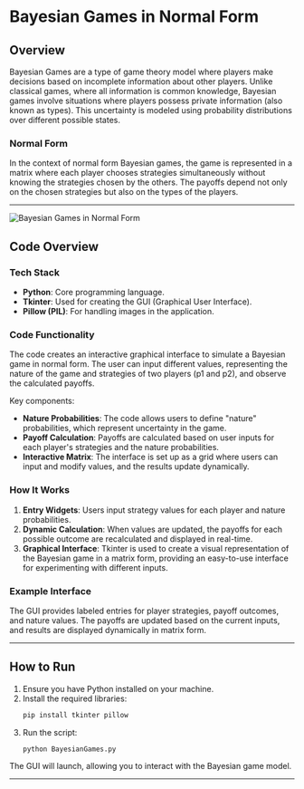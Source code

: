 
# Bayesian Games in Normal Form

## Overview
Bayesian Games are a type of game theory model where players make decisions based on incomplete information about other players. Unlike classical games, where all information is common knowledge, Bayesian games involve situations where players possess private information (also known as types). This uncertainty is modeled using probability distributions over different possible states.

### Normal Form
In the context of normal form Bayesian games, the game is represented in a matrix where each player chooses strategies simultaneously without knowing the strategies chosen by the others. The payoffs depend not only on the chosen strategies but also on the types of the players.

---
![Bayesian Games in Normal Form](https://github.com/user-attachments/assets/99b54874-6532-4542-bdfa-f679d68d3683)

## Code Overview

### Tech Stack
- **Python**: Core programming language.
- **Tkinter**: Used for creating the GUI (Graphical User Interface).
- **Pillow (PIL)**: For handling images in the application.

### Code Functionality
The code creates an interactive graphical interface to simulate a Bayesian game in normal form. The user can input different values, representing the nature of the game and strategies of two players (p1 and p2), and observe the calculated payoffs.

Key components:
- **Nature Probabilities**: The code allows users to define "nature" probabilities, which represent uncertainty in the game.
- **Payoff Calculation**: Payoffs are calculated based on user inputs for each player's strategies and the nature probabilities.
- **Interactive Matrix**: The interface is set up as a grid where users can input and modify values, and the results update dynamically.

### How It Works
1. **Entry Widgets**: Users input strategy values for each player and nature probabilities.
2. **Dynamic Calculation**: When values are updated, the payoffs for each possible outcome are recalculated and displayed in real-time.
3. **Graphical Interface**: Tkinter is used to create a visual representation of the Bayesian game in a matrix form, providing an easy-to-use interface for experimenting with different inputs.

### Example Interface
The GUI provides labeled entries for player strategies, payoff outcomes, and nature values. The payoffs are updated based on the current inputs, and results are displayed dynamically in matrix form.

---

## How to Run

1. Ensure you have Python installed on your machine.
2. Install the required libraries:
    ```bash
    pip install tkinter pillow
    ```
3. Run the script:
    ```bash
    python BayesianGames.py
    ```

The GUI will launch, allowing you to interact with the Bayesian game model.

---
